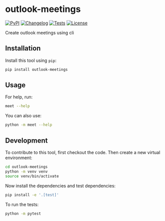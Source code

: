 # outlook-meetings

[![PyPI](https://img.shields.io/pypi/v/outlook-meetings.svg)](https://pypi.org/project/outlook-meetings/)
[![Changelog](https://img.shields.io/github/v/release/sukhbinder/outlook-meetings?include_prereleases&label=changelog)](https://github.com/sukhbinder/outlook-meetings/releases)
[![Tests](https://github.com/sukhbinder/outlook-meetings/actions/workflows/test.yml/badge.svg)](https://github.com/sukhbinder/outlook-meetings/actions/workflows/test.yml)
[![License](https://img.shields.io/badge/license-Apache%202.0-blue.svg)](https://github.com/sukhbinder/outlook-meetings/blob/master/LICENSE)

Create outlook meetings using cli

## Installation

Install this tool using `pip`:
```bash
pip install outlook-meetings
```
## Usage

For help, run:
```bash
meet --help
```
You can also use:
```bash
python -m meet --help
```
## Development

To contribute to this tool, first checkout the code. Then create a new virtual environment:
```bash
cd outlook-meetings
python -m venv venv
source venv/bin/activate
```
Now install the dependencies and test dependencies:
```bash
pip install -e '.[test]'
```
To run the tests:
```bash
python -m pytest
```
